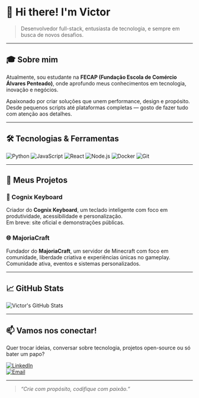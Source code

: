 # 👋 Hi there! I'm Victor

> Desenvolvedor full-stack, entusiasta de tecnologia, e sempre em busca de novos desafios.  

---

## 🎓 Sobre mim

Atualmente, sou estudante na **FECAP (Fundação Escola de Comércio Álvares Penteado)**, onde aprofundo meus conhecimentos em tecnologia, inovação e negócios.

Apaixonado por criar soluções que unem performance, design e propósito. Desde pequenos scripts até plataformas completas — gosto de fazer tudo com atenção aos detalhes.

---

## 🛠 Tecnologias & Ferramentas

![Python](https://img.shields.io/badge/-Python-333333?style=flat&logo=python)
![JavaScript](https://img.shields.io/badge/-JavaScript-F7DF1E?style=flat&logo=javascript&logoColor=black)
![React](https://img.shields.io/badge/-React-61DAFB?style=flat&logo=react&logoColor=black)
![Node.js](https://img.shields.io/badge/-Node.js-339933?style=flat&logo=node.js&logoColor=white)
![Docker](https://img.shields.io/badge/-Docker-2496ED?style=flat&logo=docker)
![Git](https://img.shields.io/badge/-Git-F05032?style=flat&logo=git&logoColor=white)

---

## 🚀 Meus Projetos

### 🧠 Cognix Keyboard
Criador do **Cognix Keyboard**, um teclado inteligente com foco em produtividade, acessibilidade e personalização.  
Em breve: site oficial e demonstrações públicas.

### 🌐 MajoriaCraft
Fundador do **MajoriaCraft**, um servidor de Minecraft com foco em comunidade, liberdade criativa e experiências únicas no gameplay.  
Comunidade ativa, eventos e sistemas personalizados.

---

## 📈 GitHub Stats

![Victor's GitHub Stats](https://github-readme-stats.vercel.app/api?username=seuusuario&show_icons=true&theme=tokyonight)

---

## 📫 Vamos nos conectar!

Quer trocar ideias, conversar sobre tecnologia, projetos open-source ou só bater um papo?

[![LinkedIn](https://img.shields.io/badge/-LinkedIn-0077B5?style=flat&logo=linkedin&logoColor=white)](https://linkedin.com/in/seulinkedin)  
[![Email](https://img.shields.io/badge/-Email-D14836?style=flat&logo=gmail&logoColor=white)](mailto:seuemail@gmail.com)

---

> *“Crie com propósito, codifique com paixão.”*

